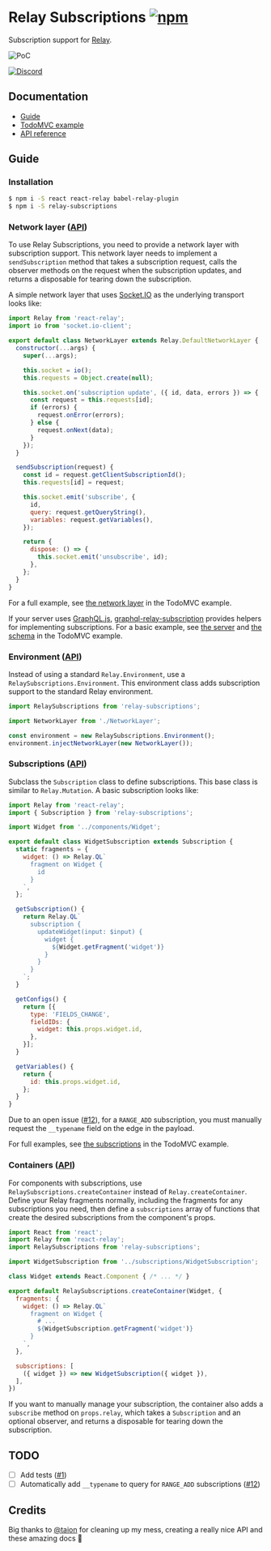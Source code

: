 # Relay Subscriptions [![npm][npm-badge]][npm]

Subscription support for [Relay](http://facebook.github.io/relay/).

![PoC](http://g.recordit.co/zZfGNmYJTr.gif)

[![Discord][discord-badge]][discord]

## Documentation

- [Guide](#guide)
- [TodoMVC example](examples/todo)
- [API reference](docs/API.md)

## Guide

### Installation

```sh
$ npm i -S react react-relay babel-relay-plugin
$ npm i -S relay-subscriptions
```

### Network layer ([API](docs/API.md#network-layer))

To use Relay Subscriptions, you need to provide a network layer with subscription support. This network layer needs to implement a `sendSubscription` method that takes a subscription request, calls the observer methods on the request when the subscription updates, and returns a disposable for tearing down the subscription.

A simple network layer that uses [Socket.IO](http://socket.io/) as the underlying transport looks like:

```js
import Relay from 'react-relay';
import io from 'socket.io-client';

export default class NetworkLayer extends Relay.DefaultNetworkLayer {
  constructor(...args) {
    super(...args);

    this.socket = io();
    this.requests = Object.create(null);

    this.socket.on('subscription update', ({ id, data, errors }) => {
      const request = this.requests[id];
      if (errors) {
        request.onError(errors);
      } else {
        request.onNext(data);
      }
    });
  }

  sendSubscription(request) {
    const id = request.getClientSubscriptionId();
    this.requests[id] = request;

    this.socket.emit('subscribe', {
      id,
      query: request.getQueryString(),
      variables: request.getVariables(),
    });

    return {
      dispose: () => {
        this.socket.emit('unsubscribe', id);
      },
    };
  }
}
```

For a full example, see [the network layer](examples/todo/js/NetworkLayer.js) in the TodoMVC example.

If your server uses [GraphQL.js](https://github.com/graphql/graphql-js), [graphql-relay-subscription](https://github.com/taion/graphql-relay-subscription) provides helpers for implementing subscriptions. For a basic example, see [the server](examples/todo/server.js) and [the schema](examples/todo/data/schema.js) in the TodoMVC example.

### Environment ([API](docs/API.md#relaysubscriptionsenvironment))

Instead of using a standard `Relay.Environment`, use a `RelaySubscriptions.Environment`. This environment class adds subscription support to the standard Relay environment.

```js
import RelaySubscriptions from 'relay-subscriptions';

import NetworkLayer from './NetworkLayer';

const environment = new RelaySubscriptions.Environment();
environment.injectNetworkLayer(new NetworkLayer());
```

### Subscriptions ([API](docs/API.md#subscription))

Subclass the `Subscription` class to define subscriptions. This base class is similar to `Relay.Mutation`. A basic subscription looks like:

```js
import Relay from 'react-relay';
import { Subscription } from 'relay-subscriptions';

import Widget from '../components/Widget';

export default class WidgetSubscription extends Subscription {
  static fragments = {
    widget: () => Relay.QL`
      fragment on Widget {
        id
      }
    `,
  };

  getSubscription() {
    return Relay.QL`
      subscription {
        updateWidget(input: $input) {
          widget {
            ${Widget.getFragment('widget')}
          }
        }
      }
    `;
  }

  getConfigs() {
    return [{
      type: 'FIELDS_CHANGE',
      fieldIDs: {
        widget: this.props.widget.id,
      },
    }];
  }

  getVariables() {
    return {
      id: this.props.widget.id,
    };
  }
}
```

Due to an open issue ([#12]), for a `RANGE_ADD` subscription, you must manually request the `__typename` field on the edge in the payload.

For full examples, see [the subscriptions](examples/todo/js/subscriptions) in the TodoMVC example.

### Containers ([API](docs/API.md#relaysubscriptionscreatecontainer))

For components with subscriptions, use `RelaySubscriptions.createContainer` instead of `Relay.createContainer`. Define your Relay fragments normally, including the fragments for any subscriptions you need, then define a `subscriptions` array of functions that create the desired subscriptions from the component's props.

```js
import React from 'react';
import Relay from 'react-relay';
import RelaySubscriptions from 'relay-subscriptions';

import WidgetSubscription from '../subscriptions/WidgetSubscription';

class Widget extends React.Component { /* ... */ }

export default RelaySubscriptions.createContainer(Widget, {
  fragments: {
    widget: () => Relay.QL`
      fragment on Widget {
        # ...
        ${WidgetSubscription.getFragment('widget')}
      }
    `,
  },

  subscriptions: [
    ({ widget }) => new WidgetSubscription({ widget }),
  ],
})
```

If you want to manually manage your subscription, the container also adds a `subscribe` method on `props.relay`, which takes a `Subscription` and an optional observer, and returns a disposable for tearing down the subscription.

## TODO

- [ ] Add tests ([#1])
- [ ] Automatically add `__typename` to query for `RANGE_ADD` subscriptions ([#12])

## Credits
Big thanks to [@taion](https://github.com/taion) for cleaning up my mess, creating a really nice API and these amazing docs :tada: 

[#1]: https://github.com/edvinerikson/relay-subscriptions/issues/1
[#12]: https://github.com/edvinerikson/relay-subscriptions/issues/12

[npm-badge]: https://img.shields.io/npm/v/relay-subscriptions.svg
[npm]: https://www.npmjs.org/package/relay-subscriptions

[discord-badge]: https://img.shields.io/badge/Discord-join%20chat%20%E2%86%92-738bd7.svg
[discord]: https://discord.gg/0ZcbPKXt5bX40xsQ
